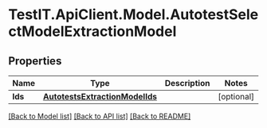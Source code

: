 # TestIT.ApiClient.Model.AutotestSelectModelExtractionModel

## Properties

Name | Type | Description | Notes
------------ | ------------- | ------------- | -------------
**Ids** | [**AutotestsExtractionModelIds**](AutotestsExtractionModelIds.md) |  | [optional] 

[[Back to Model list]](../README.md#documentation-for-models) [[Back to API list]](../README.md#documentation-for-api-endpoints) [[Back to README]](../README.md)

